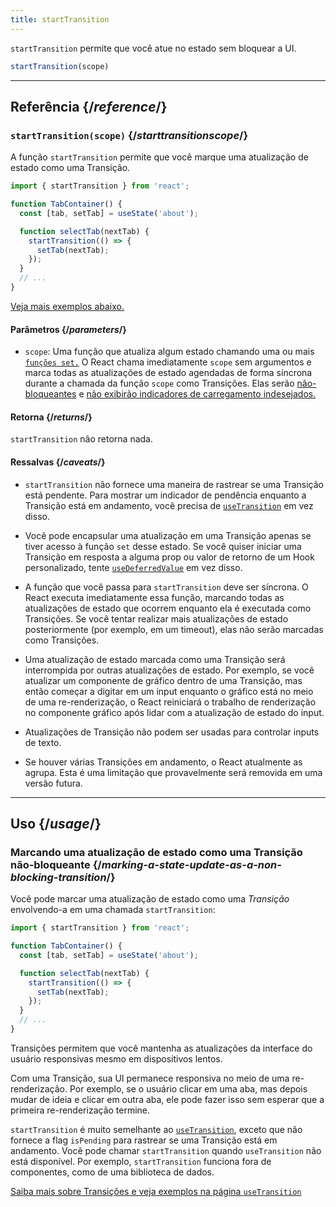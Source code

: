 ```yaml
---
title: startTransition
---
```


<Intro>

`startTransition` permite que você atue no estado sem bloquear a UI.

```js
startTransition(scope)
```

</Intro>

<InlineToc />

---

## Referência {/*reference*/}

### `startTransition(scope)` {/*starttransitionscope*/}

A função `startTransition` permite que você marque uma atualização de estado como uma Transição.

```js {7,9}
import { startTransition } from 'react';

function TabContainer() {
  const [tab, setTab] = useState('about');

  function selectTab(nextTab) {
    startTransition(() => {
      setTab(nextTab);
    });
  }
  // ...
}
```

[Veja mais exemplos abaixo.](#usage)

#### Parâmetros {/*parameters*/}

* `scope`: Uma função que atualiza algum estado chamando uma ou mais [`funções set.`](/reference/react/useState#setstate) O React chama imediatamente `scope` sem argumentos e marca todas as atualizações de estado agendadas de forma síncrona durante a chamada da função `scope` como Transições. Elas serão [não-bloqueantes](/reference/react/useTransition#marking-a-state-update-as-a-non-blocking-transition) e [não exibirão indicadores de carregamento indesejados.](/reference/react/useTransition#preventing-unwanted-loading-indicators)

#### Retorna {/*returns*/}

`startTransition` não retorna nada.

#### Ressalvas {/*caveats*/}

* `startTransition` não fornece uma maneira de rastrear se uma Transição está pendente. Para mostrar um indicador de pendência enquanto a Transição está em andamento, você precisa de [`useTransition`](/reference/react/useTransition) em vez disso.

* Você pode encapsular uma atualização em uma Transição apenas se tiver acesso à função `set` desse estado. Se você quiser iniciar uma Transição em resposta a alguma prop ou valor de retorno de um Hook personalizado, tente [`useDeferredValue`](/reference/react/useDeferredValue) em vez disso.

* A função que você passa para `startTransition` deve ser síncrona. O React executa imediatamente essa função, marcando todas as atualizações de estado que ocorrem enquanto ela é executada como Transições. Se você tentar realizar mais atualizações de estado posteriormente (por exemplo, em um timeout), elas não serão marcadas como Transições.

* Uma atualização de estado marcada como uma Transição será interrompida por outras atualizações de estado. Por exemplo, se você atualizar um componente de gráfico dentro de uma Transição, mas então começar a digitar em um input enquanto o gráfico está no meio de uma re-renderização, o React reiniciará o trabalho de renderização no componente gráfico após lidar com a atualização de estado do input.

* Atualizações de Transição não podem ser usadas para controlar inputs de texto.

* Se houver várias Transições em andamento, o React atualmente as agrupa. Esta é uma limitação que provavelmente será removida em uma versão futura.

---

## Uso {/*usage*/}

### Marcando uma atualização de estado como uma Transição não-bloqueante {/*marking-a-state-update-as-a-non-blocking-transition*/}

Você pode marcar uma atualização de estado como uma *Transição* envolvendo-a em uma chamada `startTransition`:

```js {7,9}
import { startTransition } from 'react';

function TabContainer() {
  const [tab, setTab] = useState('about');

  function selectTab(nextTab) {
    startTransition(() => {
      setTab(nextTab);
    });
  }
  // ...
}
```

Transições permitem que você mantenha as atualizações da interface do usuário responsivas mesmo em dispositivos lentos.

Com uma Transição, sua UI permanece responsiva no meio de uma re-renderização. Por exemplo, se o usuário clicar em uma aba, mas depois mudar de ideia e clicar em outra aba, ele pode fazer isso sem esperar que a primeira re-renderização termine.

<Note>

`startTransition` é muito semelhante ao [`useTransition`](/reference/react/useTransition), exceto que não fornece a flag `isPending` para rastrear se uma Transição está em andamento. Você pode chamar `startTransition` quando `useTransition` não está disponível. Por exemplo, `startTransition` funciona fora de componentes, como de uma biblioteca de dados.

[Saiba mais sobre Transições e veja exemplos na página `useTransition`](/reference/react/useTransition)

</Note>